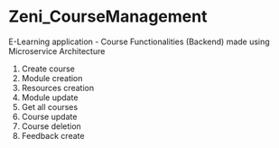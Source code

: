 # Zeni_CourseManagement
E-Learning application - Course Functionalities (Backend) made using Microservice Architecture 


1. Create course
2. Module creation
3. Resources creation
4. Module update
5. Get all courses
6. Course update
7. Course deletion
8. Feedback create

